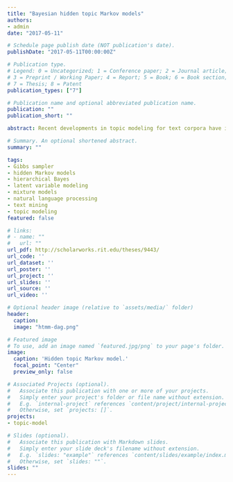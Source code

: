 ```yaml
---
title: "Bayesian hidden topic Markov models"
authors:
- admin
date: "2017-05-11"

# Schedule page publish date (NOT publication's date).
publishDate: "2017-05-11T00:00:00Z"

# Publication type.
# Legend: 0 = Uncategorized; 1 = Conference paper; 2 = Journal article;
# 3 = Preprint / Working Paper; 4 = Report; 5 = Book; 6 = Book section;
# 7 = Thesis; 8 = Patent
publication_types: ["7"]

# Publication name and optional abbreviated publication name.
publication: ""
publication_short: ""

abstract: Recent developments in topic modeling for text corpora have incorporated Markov models in the latent space to better learn contextual content. Known as the Hidden Topic Markov Model (HTMM), this natural extension of probabilistic mixture models relaxes the \"bag-of-words\" assumption of the foundational latent Dirichlet allocation topic model by allowing the discrete latent variables, or topics, to follow a special first-order Markov process. Parameter estimation is performed using an expectation-maximization (EM) algorithm with fixed dimensionality of the topic space (Gruber, Rosen-Zvi, and Weiss 2007). I fully derive the state space and EM algorithm for the HTMM. I then extend the Hidden Topic Markov Model (HTMM) into a fully Bayesian framework using a Gibbs sampler. The necessary full conditional distributions are derived and a Gibbs sampling algorithm proposed. I implement both the HTMM EM algorithm (Gruber, Rosen-Zvi, and Weiss 2007) and the HTMM Gibbs sampling algorithm in the R and C++ programming languages. The performance of both inferential algorithms is evaluated on twelve simulated data sets and on a collection of proceedings from the Conference on Neural Information Processing Systems (NIPS). The results suggest that the Gibbs sampling algorithm provides better recovery of the topic space than a combination of the EM and Viterbi algorithms. Parameter estimation is comparable using point estimates with both algorithms. The convergence of the Gibbs sampler is studied and is reliable for reasonably large data sets. Evaluation of both algorithms on the NIPS corpus suggests that the HTMM is better able to handle polysemy than LDA and provides coherent and contiguous topics. Predictive accuracy measured by perplexity is better on training and test documents using the HTMM than using LDA on the NIPS corpus. Introducing Markovian dynamics in topical space provides better topical segmentation of a corpus and increased predictive accuracy for unseen documents.

# Summary. An optional shortened abstract.
summary: ""

tags: 
- Gibbs sampler
- hidden Markov models
- hierarchical Bayes
- latent variable modeling
- mixture models
- natural language processing
- text mining
- topic modeling
featured: false

# links:
# - name: ""
#   url: ""
url_pdf: http://scholarworks.rit.edu/theses/9443/
url_code: ''
url_dataset: ''
url_poster: ''
url_project: ''
url_slides: ''
url_source: ''
url_video: ''

# Optional header image (relative to `assets/media/` folder)
header:
  caption:
  image: "htmm-dag.png"

# Featured image
# To use, add an image named `featured.jpg/png` to your page's folder. 
image:
  caption: 'Hidden topic Markov model.'
  focal_point: "Center"
  preview_only: false

# Associated Projects (optional).
#   Associate this publication with one or more of your projects.
#   Simply enter your project's folder or file name without extension.
#   E.g. `internal-project` references `content/project/internal-project/index.md`.
#   Otherwise, set `projects: []`.
projects:
- topic-model

# Slides (optional).
#   Associate this publication with Markdown slides.
#   Simply enter your slide deck's filename without extension.
#   E.g. `slides: "example"` references `content/slides/example/index.md`.
#   Otherwise, set `slides: ""`.
slides: ""
---
```

